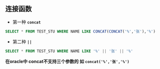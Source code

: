 ## 连接函数

* 第一种 **`concat`**
```sql
SELECT * FROM TEST_STU WHERE NAME LIKE CONCAT(CONCAT('%','张'),'%')
```
* 第二种 **`||`**
```sql
SELECT * FROM TEST_STU WHERE NAME LIKE '%' || '张' || '%'
```

**在oracle中 concat不支持三个参数的 如 `concat('%','张','%')`**